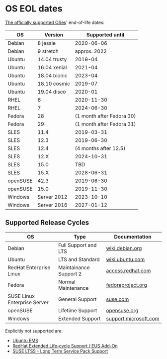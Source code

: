 # OS EOL dates <a id="os-eol-dates"></a>

[The officially supported OSes](https://icinga.com/support/details/)'
end-of-life dates:

OS       | Version      | Supported until
---------|--------------|--------------------------
Debian   | 8 jessie     | 2020-06-06
Debian   | 9 stretch    | approx. 2022
Ubuntu   | 14.04 trusty | 2019-04
Ubuntu   | 16.04 xenial | 2021-04
Ubuntu   | 18.04 bionic | 2023-04
Ubuntu   | 18.10 cosmic | 2019-07
Ubuntu   | 19.04 disco  | 2020-01
RHEL     | 6            | 2020-11-30
RHEL     | 7            | 2024-06-30
Fedora   | 28           | (1 month after Fedora 30)
Fedora   | 29           | (1 month after Fedora 31)
SLES     | 11.4         | 2019-03-31
SLES     | 12.3         | 2019-06-30
SLES     | 12.4         | (4 months after 12.5)
SLES     | 12.X         | 2024-10-31
SLES     | 15.0         | TBD
SLES     | 15.X         | 2028-06-31
openSUSE | 42.3         | 2019-06-30
openSUSE | 15.0         | 2019-11-30
Windows  | Server 2012  | 2023-10-10
Windows  | Server 2016  | 2027-01-12

## Supported Release Cycles

OS                           | Type                   | Documentation
-----------------------------|------------------------|---------------------------------------------------------------------------------------------------
Debian                       | Full Support and LTS   | [wiki.debian.org](https://wiki.debian.org/DebianReleases#Production_Releases)
Ubuntu                       | LTS and Standard       | [wiki.ubuntu.com](https://wiki.ubuntu.com/Releases)
RedHat Enterprise Linux      | Maintainance Support 2 | [access.redhat.com](https://access.redhat.com/support/policy/updates/errata#Life_Cycle_Dates)
Fedora                       | Normal Maintenance     | [fedoraproject.org](https://fedoraproject.org/wiki/Fedora_Release_Life_Cycle#Maintenance_Schedule)
SUSE Linux Enterprise Server | General Support        | [suse.com](https://www.suse.com/lifecycle/)
openSUSE                     | Lifetime Support       | [opensuse.org](https://en.opensuse.org/Lifetime)
Windows                      | Extended Support       | [support.microsoft.com](https://support.microsoft.com/en-us/lifecycle/search/1163)

Explicitly not supported are:
* [Ubuntu EMS](https://www.ubuntu.com/esm)
* [RedHat Extended Life-cycle Support / EUS Add-On](https://access.redhat.com/solutions/22763)
* [SUSE LTSS - Long Term Service Pack Support](https://www.suse.com/de-de/products/long-term-service-pack-support/)
